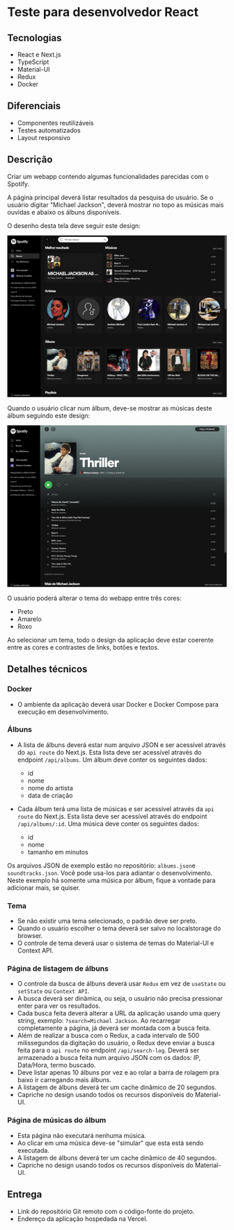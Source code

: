 # Teste para desenvolvedor React

## Tecnologias

* React e Next.js
* TypeScript
* Material-UI
* Redux
* Docker

## Diferenciais

* Componentes reutilizáveis
* Testes automatizados
* Layout responsivo

## Descrição

Criar um webapp contendo algumas funcionalidades parecidas com o Spotify.

A página principal deverá listar resultados da pesquisa do usuário. Se o usuário digitar "Michael Jackson", deverá mostrar no topo as músicas mais ouvidas e abaixo os álbuns disponíveis.

O desenho desta tela deve seguir este design:

 ![Listagem de álbuns](img/spotify-listagem.png)

Quando o usuário clicar num álbum, deve-se mostrar as músicas deste álbum seguindo este design:

![Detalhes do álbum](img/spotify-album.png)

O usuário poderá alterar o tema do webapp entre três cores:

* Preto
* Amarelo
* Roxo

Ao selecionar um tema, todo o design da aplicação deve estar coerente entre as cores e contrastes de links, botões e textos.

## Detalhes técnicos

### Docker

* O ambiente da aplicação deverá usar Docker e Docker Compose para execução em desenvolvimento.

### Álbuns

* A lista de álbuns deverá estar num arquivo JSON e ser acessível através do `api route` do Next.js. Esta lista deve ser acessível através do endpoint `/api/albums`. Um álbum deve conter os seguintes dados:

    * id
    * nome
    * nome do artista
    * data de criação

* Cada álbum terá uma lista de músicas e ser acessível através da `api route` do Next.js. Esta lista deve ser acessível através do endpoint `/api/albums/:id`. Uma música deve conter os seguintes dados:

    * id
    * nome
    * tamanho em minutos

Os arquivos JSON de exemplo estão no repositório: `albums.json`e `soundtracks.json`. Você pode usa-los para adiantar o desenvolvimento. Neste exemplo há somente uma música por álbum, fique a vontade para adicionar mais, se quiser.
### Tema

* Se não existir uma tema selecionado, o padrão deve ser preto.
* Quando o usuário escolher o tema deverá ser salvo no localstorage do browser.
* O controle de tema deverá usar o sistema de temas do Material-UI e Context API.


### Página de listagem de álbuns

* O controle da busca de álbuns deverá usar `Redux` em vez de `useState` ou `setState` ou `Context API`.
* A busca deverá ser dinâmica, ou seja, o usuário não precisa pressionar enter para ver os resultados.
* Cada busca feita deverá alterar a URL da aplicação usando uma query string, exemplo: `?search=Michael Jackson`. Ao recarregar completamente a página, já deverá ser montada com a busca feita.
* Além de realizar a busca com o Redux, a cada intervalo de 500 milissegundos da digitação do usuário, o Redux deve enviar a busca feita para o `api route` no endpoint `/api/search-log`. Deverá ser armazenado a busca feita num arquivo JSON com os dados: IP, Data/Hora, termo buscado.
* Deve listar apenas 10 álbuns por vez e ao rolar a barra de rolagem pra baixo ir carregando mais álbuns.
* A listagem de álbuns deverá ter um cache dinâmico de 20 segundos.
* Capriche no design usando todos os recursos disponíveis do Material-UI.


### Página de músicas do álbum

* Esta página não executará nenhuma música.
* Ao clicar em uma música deve-se "simular" que esta está sendo executada.
* A listagem de álbuns deverá ter um cache dinâmico de 40 segundos.
* Capriche no design usando todos os recursos disponíveis do Material-UI.


## Entrega

* Link do repositório Git remoto com o código-fonte do projeto.
* Endereço da aplicação hospedada na Vercel.